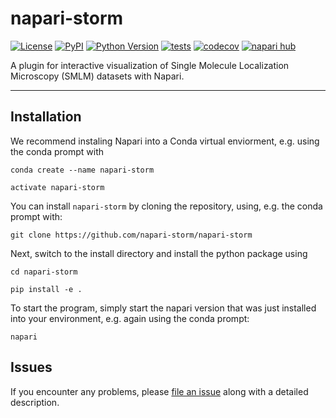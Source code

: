 # napari-storm

[![License](https://img.shields.io/pypi/l/napari-storm.svg?color=green)](https://github.com/napari-storm/napari-storm/raw/main/LICENSE)
[![PyPI](https://img.shields.io/pypi/v/napari-STORM.svg?color=green)](https://pypi.org/project/napari-storm)
[![Python Version](https://img.shields.io/pypi/pyversions/napari-STORM.svg?color=green)](https://python.org)
[![tests](https://github.com/LREIN663/napari-STORM/workflows/tests/badge.svg)](https://github.com/napari-storm/napari-storm/actions)
[![codecov](https://codecov.io/gh/LREIN663/napari-STORM/branch/main/graph/badge.svg)](https://codecov.io/gh/napari-storm/napari-STORM)
[![napari hub](https://img.shields.io/endpoint?url=https://api.napari-hub.org/shields/napari-storm)](https://napari-hub.org/plugins/napari-storm)

A plugin for interactive visualization of Single Molecule Localization Microscopy (SMLM) datasets with Napari.

----------------------------------


## Installation

We recommend instaling Napari into a Conda virtual enviorment, e.g. using the conda prompt with 

    conda create --name napari-storm
    
    activate napari-storm

You can install `napari-storm` by cloning the repository, using, e.g. the conda prompt with:

    git clone https://github.com/napari-storm/napari-storm
    
Next, switch to the install directory and install the python package using 

    cd napari-storm

    pip install -e .
    
To start the program, simply start the napari version that was just installed into your environment, e.g. again using the conda prompt:  

    napari 
    


## Issues

If you encounter any problems, please [file an issue] along with a detailed description.

[napari]: https://github.com/napari/napari
[Cookiecutter]: https://github.com/audreyr/cookiecutter
[@napari]: https://github.com/napari
[MIT]: http://opensource.org/licenses/MIT
[BSD-3]: http://opensource.org/licenses/BSD-3-Clause
[GNU GPL v3.0]: http://www.gnu.org/licenses/gpl-3.0.txt
[GNU LGPL v3.0]: http://www.gnu.org/licenses/lgpl-3.0.txt
[Apache Software License 2.0]: http://www.apache.org/licenses/LICENSE-2.0
[Mozilla Public License 2.0]: https://www.mozilla.org/media/MPL/2.0/index.txt
[cookiecutter-napari-plugin]: https://github.com/napari/cookiecutter-napari-plugin

[file an issue]: https://github.com/napari-storm/napari-storm/issues

[napari]: https://github.com/napari/napari
[tox]: https://tox.readthedocs.io/en/latest/
[pip]: https://pypi.org/project/pip/
[PyPI]: https://pypi.org/
